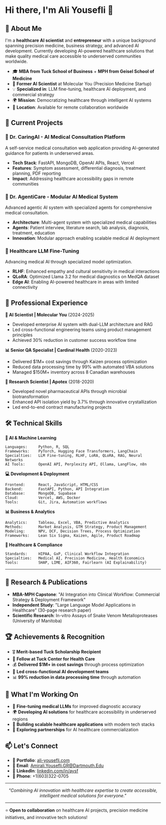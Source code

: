 # Hi there, I'm Ali Yousefli 👋


## 🚀 About Me

I'm a **healthcare AI scientist** and **entrepreneur** with a unique background spanning precision medicine, business strategy, and advanced AI development. Currently developing AI-powered healthcare solutions that make quality medical care accessible to underserved communities worldwide.

- 🎓 **MBA from Tuck School of Business** + **MPH from Geisel School of Medicine**
- 🧬 **Former AI Scientist** at Molecular You (Precision Medicine Startup)
- 💡 **Specialized in**: LLM fine-tuning, healthcare AI deployment, and commercial strategy
- 🌍 **Mission**: Democratizing healthcare through intelligent AI systems
- 📍 **Location**: Available for remote collaboration worldwide


## 🔬 Current Projects

### 🏥 Dr. CaringAI - AI Medical Consultation Platform
A self-service medical consultation web application providing AI-generated guidance for patients in underserved areas.
- **Tech Stack**: FastAPI, MongoDB, OpenAI APIs, React, Vercel
- **Features**: Symptom assessment, differential diagnosis, treatment planning, PDF reporting
- **Impact**: Addressing healthcare accessibility gaps in remote communities

### 🤖 Dr. AgentiCare - Modular AI Medical System
Advanced agentic AI system with specialized agents for comprehensive medical consultation.
- **Architecture**: Multi-agent system with specialized medical capabilities
- **Agents**: Patient interview, literature search, lab analysis, diagnosis, treatment, education
- **Innovation**: Modular approach enabling scalable medical AI deployment

### 🧠 Healthcare LLM Fine-Tuning
Advancing medical AI through specialized model optimization.
- **RLHF**: Enhanced empathy and cultural sensitivity in medical interactions
- **QLoRA**: Optimized Llama 3.2 for medical diagnostics on MedQA dataset
- **Edge AI**: Enabling AI-powered healthcare in areas with limited connectivity


## 💼 Professional Experience

**🔬 AI Scientist | Molecular You** (2024-2025)
- Developed enterprise AI system with dual-LLM architecture and RAG
- Led cross-functional engineering teams using product management principles
- Achieved 30% reduction in customer success workflow time

**📊 Senior QA Specialist | Cardinal Health** (2020-2023)
- Delivered $1M+ cost savings through Kaizen process optimization
- Reduced data processing time by 99% with automated VBA solutions
- Managed $150M+ inventory across 8 Canadian warehouses

**🔬 Research Scientist | Apotex** (2018-2020)
- Developed novel pharmaceutical APIs through microbial biotransformation
- Enhanced API isolation yield by 3.7% through innovative crystallization
- Led end-to-end contract manufacturing projects


## 🛠️ Technical Skills

**🤖 AI & Machine Learning**
```
Languages:     Python, R, SQL
Frameworks:    PyTorch, Hugging Face Transformers, LangChain
Specialties:   LLM Fine-tuning, RLHF, LoRA, QLoRA, RAG, Neural Networks
AI Tools:      OpenAI API, Perplexity API, Ollama, LangFlow, n8n
```

**💻 Development & Deployment**
```
Frontend:      React, JavaScript, HTML/CSS
Backend:       FastAPI, Python, API Integration
Database:      MongoDB, Supabase
Cloud:         Vercel, AWS, Docker
Tools:         Git, Jira, Automation workflows
```

**📊 Business & Analytics**
```
Analytics:     Tableau, Excel, VBA, Predictive Analytics
Methods:       Market Analysis, GTM Strategy, Product Management
Modeling:      NPV, DCF, Decision Trees, Process Optimization
Frameworks:    Lean Six Sigma, Kaizen, Agile, Product Roadmap
```

**🏥 Healthcare & Compliance**
```
Standards:     HIPAA, GxP, Clinical Workflow Integration
Specialties:   Medical AI, Precision Medicine, Health Economics
Tools:         SHAP, LIME, AIF360, Fairlearn (AI Explainability)
```


---

## 🎯 Research & Publications

- **MBA-MPH Capstone**: "AI Integration into Clinical Workflow: Commercial Strategy & Deployment Framework"
- **Independent Study**: "Large Language Model Applications in Healthcare" (30-page research paper)
- **Scientific Research**: In-vitro Assays of Snake Venom Metalloproteases (University of Manitoba)


## 🏆 Achievements & Recognition

- 🎖️ **Merit-based Tuck Scholarship Recipient**
- 🏥 **Fellow at Tuck Center for Health Care**
- 💰 **Delivered $1M+ in cost savings** through process optimization
- 🚀 **Led cross-functional AI development teams**
- 📊 **99% reduction in data processing time** through automation


## 🌟 What I'm Working On

- 🔬 **Fine-tuning medical LLMs** for improved diagnostic accuracy
- 🌍 **Developing AI solutions** for healthcare accessibility in underserved regions
- 📱 **Building scalable healthcare applications** with modern tech stacks
- 🤝 **Exploring partnerships** for AI healthcare commercialization


## 📫 Let's Connect

- 💼 **Portfolio**: [ali-yousefli.com](https://ali-yousefli.com)
- 📧 **Email**: Amirali.Yousefli.GR@Dartmouth.Edu
- 💼 **LinkedIn**: [linkedin.com/in/aysf](https://linkedin.com/in/aysf)
- 📱 **Phone**: +1(603)322-0705

---

<div align="center">
  <em>"Combining AI innovation with healthcare expertise to create accessible, intelligent medical solutions for everyone."</em>
</div>

---

⭐ **Open to collaboration** on healthcare AI projects, precision medicine initiatives, and innovative tech solutions!